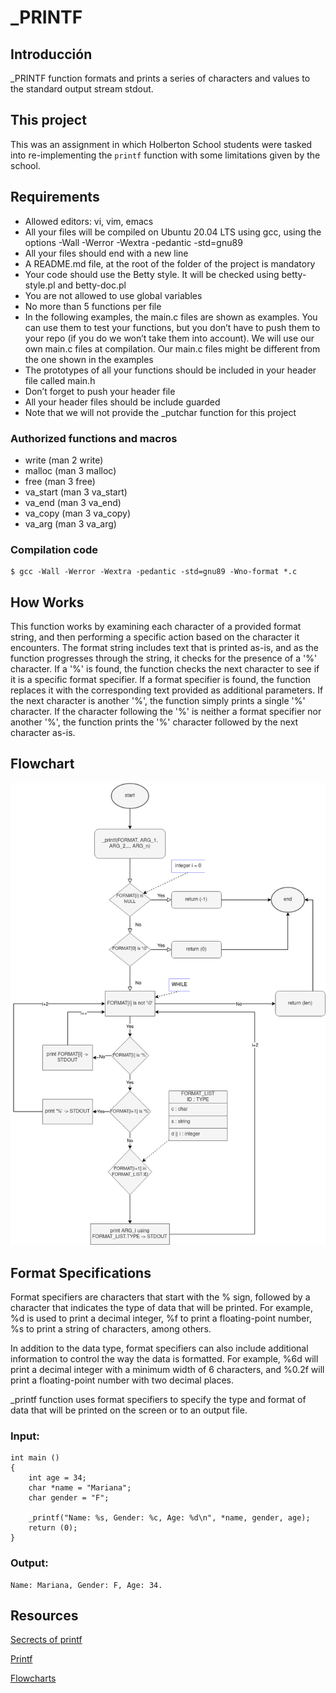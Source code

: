 # \_PRINTF
## Introducción
\_PRINTF function formats and prints a series of characters and values to the standard output stream stdout.

## This project
This was an assignment in which Holberton School students were tasked into re-implementing the `printf` function with some limitations given by the school.

## Requirements

- Allowed editors: vi, vim, emacs
- All your files will be compiled on Ubuntu 20.04 LTS using gcc, using the options -Wall -Werror -Wextra -pedantic -std=gnu89
- All your files should end with a new line
- A README.md file, at the root of the folder of the project is mandatory
- Your code should use the Betty style. It will be checked using betty-style.pl and betty-doc.pl
- You are not allowed to use global variables
- No more than 5 functions per file
- In the following examples, the main.c files are shown as examples. You can use them to test your functions, but you don’t have to push them to your repo (if you do we won’t take them into account). We will use our own main.c files at compilation. Our main.c files might be different from the one shown in the examples
- The prototypes of all your functions should be included in your header file called main.h
- Don’t forget to push your header file
- All your header files should be include guarded
- Note that we will not provide the _putchar function for this project

### Authorized functions and macros

- write (man 2 write)
- malloc (man 3 malloc)
- free (man 3 free)
- va_start (man 3 va_start)
- va_end (man 3 va_end)
- va_copy (man 3 va_copy)
- va_arg (man 3 va_arg)

### Compilation code

```
$ gcc -Wall -Werror -Wextra -pedantic -std=gnu89 -Wno-format *.c
```

## How Works

This function works by examining each character of a provided format string, and then performing a specific action based on the character it encounters. 
The format string includes text that is printed as-is, and as the function progresses through the string, it checks for the presence of a '%' character.
If a '%' is found, the function checks the next character to see if it is a specific format specifier. If a format specifier is found, the function replaces it with the corresponding text provided as additional parameters. 
If the next character is another '%', the function simply prints a single '%' character. If the character following the '%' is neither a format specifier nor another '%', the function prints the '%' character followed by the next character as-is.

## Flowchart
![diagrama](./img/diagrama.png)

## Format Specifications

Format specifiers are characters that start with the % sign, followed by a character that indicates the type of data that will be printed. For example, %d is used to print a decimal integer, %f to print a floating-point number, %s to print a string of characters, among others.

In addition to the data type, format specifiers can also include additional information to control the way the data is formatted. For example, %6d will print a decimal integer with a minimum width of 6 characters, and %0.2f will print a floating-point number with two decimal places.

 \_printf function uses format specifiers to specify the type and format of data that will be printed on the screen or to an output file.

### Input:

```
int main ()
{
    int age = 34;
    char *name = "Mariana";
    char gender = "F";

    _printf("Name: %s, Gender: %c, Age: %d\n", *name, gender, age);
    return (0);
}
```
### Output:

```
Name: Mariana, Gender: F, Age: 34.
```

## Resources

[Secrects of printf](https://s3.eu-west-3.amazonaws.com/hbtn.intranet/uploads/misc/2022/11/d38f88e96a617135804dca9f9c49632751e06aa7.pdf?X-Amz-Algorithm=AWS4-HMAC-SHA256&X-Amz-Credential=AKIA4MYA5JM5DUTZGMZG%2F20230403%2Feu-west-3%2Fs3%2Faws4_request&X-Amz-Date=20230403T042624Z&X-Amz-Expires=86400&X-Amz-SignedHeaders=host&X-Amz-Signature=8d43b45cfbab307b33e5b7cffacd7fdf84a61c0f7ab1653505cc939fd4acc657)

[Printf](https://www.ibm.com/docs/en/i/7.3?topic=functions-printf-print-formatted-characters)

[Flowcharts](https://intranet.hbtn.io/concepts/895)









